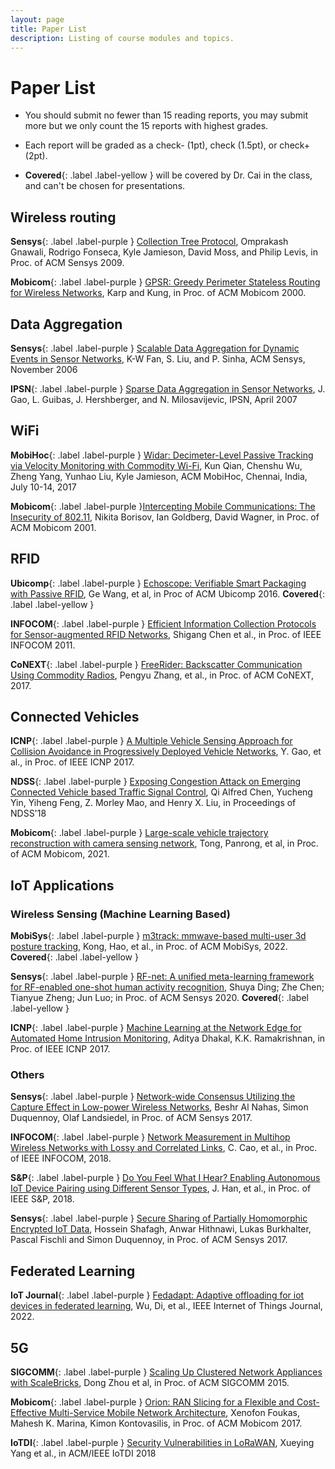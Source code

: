 ```yaml
---
layout: page
title: Paper List
description: Listing of course modules and topics.
---
```


# Paper List

- You should submit no fewer than 15 reading reports, you may submit more but we only count the 15 reports with highest grades. 

- Each report will be graded as a check- (1pt), check (1.5pt), or check+ (2pt).

- **Covered**{: .label .label-yellow } will be covered by Dr. Cai in the class, and can't be chosen for presentations. 



## Wireless routing 

**Sensys**{: .label .label-purple } [Collection Tree Protocol](https://drive.google.com/file/d/1lE4w6TdNJOU7_-0ZMznsa47vE2zaN5sx/view?usp=sharing), Omprakash Gnawali, Rodrigo Fonseca, Kyle Jamieson, David Moss, and Philip Levis, in Proc. of ACM Sensys 2009.

**Mobicom**{: .label .label-purple }  [GPSR: Greedy Perimeter Stateless Routing for Wireless Networks](https://drive.google.com/file/d/139YQJ6YxIn_dDxdhYczZ3-DZm_gqhsoW/view?usp=sharing), Karp and Kung, in Proc. of ACM Mobicom 2000.

 

## Data Aggregation  

**Sensys**{: .label .label-purple } [Scalable Data Aggregation for Dynamic Events in Sensor Networks](https://drive.google.com/file/d/1ZhH-5I9IsiX5wJl6MjOyuMRAUMGuD0iw/view?usp=sharing), K-W Fan, S. Liu, and P. Sinha, ACM Sensys, November 2006

**IPSN**{: .label .label-purple } [Sparse Data Aggregation in Sensor Networks](https://drive.google.com/file/d/114F6QUKstoG6W5eXzqs_YrWYKQE1FOL-/view?usp=sharing), J. Gao, L. Guibas, J. Hershberger, and N. Milosavijevic, IPSN, April 2007

 

## WiFi

**MobiHoc**{: .label .label-purple } [Widar: Decimeter-Level Passive Tracking via Velocity Monitoring with Commodity Wi-Fi](https://drive.google.com/file/d/1pCOGpqtsajq-1Pv4WXFqe2dCgCgq6H2V/view?usp=sharing), Kun Qian, Chenshu Wu, Zheng Yang, Yunhao Liu, Kyle Jamieson, ACM MobiHoc, Chennai, India, July 10-14, 2017

**Mobicom**{: .label .label-purple }[Intercepting Mobile Communications: The Insecurity of 802.11](https://drive.google.com/file/d/19LpXAhdIDWHFyGJtq7q5gx1brXcfFgj_/view?usp=sharing), Nikita Borisov, Ian Goldberg, David Wagner, in Proc. of ACM Mobicom 2001. 



## RFID

**Ubicomp**{: .label .label-purple } [Echoscope: Verifiable Smart Packaging with Passive RFID](https://drive.google.com/file/d/1zeQ8Eo7w4OpRLlOmoDawe37ZkLGztws5/view?usp=sharing), Ge Wang, et al, in Proc of ACM Ubicomp 2016. **Covered**{: .label .label-yellow }

**INFOCOM**{: .label .label-purple } [Efficient Information Collection Protocols for Sensor-augmented RFID Networks](https://drive.google.com/file/d/1b0VTHx9HzKa9y4T12-xk5lTZwvyVBwAb/view?usp=sharing), Shigang Chen et al., in Proc. of IEEE INFOCOM 2011. 

**CoNEXT**{: .label .label-purple } [FreeRider: Backscatter Communication Using Commodity Radios](https://dl.acm.org/doi/10.1145/3143361.3143374), Pengyu Zhang, et al., in Proc. of ACM CoNEXT, 2017.




## Connected Vehicles

**ICNP**{: .label .label-purple } [A Multiple Vehicle Sensing Approach for Collision Avoidance in Progressively Deployed Vehicle Networks](https://drive.google.com/file/d/1_Vhmt5BFJxw_9hncXO3RVIzQiM4RAzH3/view?usp=sharing), Y. Gao, et al., in Proc. of IEEE ICNP 2017. 

**NDSS**{: .label .label-purple } [Exposing Congestion Attack on Emerging Connected Vehicle based Traffic Signal Control](https://drive.google.com/file/d/1bBT9lT6nzR6eiec9L62TIIQ4rtOCkM15/view?usp=sharing), Qi Alfred Chen, Yucheng Yin, Yiheng Feng, Z. Morley Mao, and Henry X. Liu, in Proceedings of NDSS'18

**Mobicom**{: .label .label-purple } [Large-scale vehicle trajectory reconstruction with camera sensing network](https://dl.acm.org/doi/pdf/10.1145/3447993.3448617), Tong, Panrong, et al, in Proc. of ACM Mobicom, 2021.




## IoT Applications

### Wireless Sensing (Machine Learning Based)

**MobiSys**{: .label .label-purple } [m3track: mmwave-based multi-user 3d posture tracking](https://dl.acm.org/doi/pdf/10.1145/3498361.3538926), Kong, Hao, et al., in Proc. of ACM MobiSys, 2022. **Covered**{: .label .label-yellow }

**Sensys**{: .label .label-purple } [RF-net: A unified meta-learning framework for RF-enabled one-shot human activity recognition](https://dl.acm.org/doi/pdf/10.1145/3384419.3430735), Shuya Ding; Zhe Chen; Tianyue Zheng; Jun Luo; in Proc. of ACM Sensys 2020. **Covered**{: .label .label-yellow }

**ICNP**{: .label .label-purple } [Machine Learning at the Network Edge for Automated Home Intrusion Monitoring](https://drive.google.com/file/d/1USCMvk6E4FiRpkcFWAHAv6N0fqthrAsI/view?usp=sharing), Aditya Dhakal, K.K. Ramakrishnan, in Proc. of IEEE ICNP 2017. 

### Others

**Sensys**{: .label .label-purple } [Network-wide Consensus Utilizing the Capture Effect in Low-power Wireless Networks](https://drive.google.com/file/d/1amSaLtoyBRFr2D_ak9H2ckGPXtQ9C1Gp/view?usp=sharing), Beshr Al Nahas, Simon Duquennoy, Olaf Landsiedel, in Proc. of ACM Sensys 2017. 

**INFOCOM**{: .label .label-purple } [Network Measurement in Multihop Wireless Networks with Lossy and Correlated Links](https://drive.google.com/file/d/1HKD3HeT0CnQd6pIhmS71RFNxjxRAfBKr/view?usp=sharing), C. Cao, et al., in Proc. of IEEE INFOCOM, 2018.

**S&P**{: .label .label-purple } [Do You Feel What I Hear? Enabling Autonomous IoT Device Pairing using Different Sensor Types](https://drive.google.com/file/d/1e2dvjO-2oiW-spTknJOkkew2oDkjGu-8/view?usp=sharing), J. Han, et al., in Proc. of IEEE S&P, 2018.

**Sensys**{: .label .label-purple } [Secure Sharing of Partially Homomorphic Encrypted IoT Data](https://drive.google.com/file/d/1hIvwbzARVqKsUgBLP0tZNbRrXhZ69iQH/view?usp=sharing), Hossein Shafagh, Anwar Hithnawi, Lukas Burkhalter, Pascal Fischli and Simon Duquennoy,  in Proc. of ACM Sensys 2017. 



## Federated Learning 

**IoT Journal**{: .label .label-purple } [Fedadapt: Adaptive offloading for iot devices in federated learning](https://ieeexplore.ieee.org/abstract/document/9778210?casa_token=ZCX7-HS6wWUAAAAA:sZ_VrV4oJPGtyXSL6_g2S5znhMkaXZrR4WPOmfkUyazWM-GU1R7Nga5n7BrTokmdFFwmjpZn), Wu, Di, et al., IEEE Internet of Things Journal, 2022.



## 5G

**SIGCOMM**{: .label .label-purple } [Scaling Up Clustered Network Appliances with ScaleBricks](https://drive.google.com/file/d/1q6NsKt1iaOqyxomuVENsZK_UUka5F52b/view?usp=sharing), Dong Zhou et al, in  Proc. of ACM SIGCOMM 2015. 

**Mobicom**{: .label .label-purple } [Orion: RAN Slicing for a Flexible and Cost-Effective Multi-Service Mobile Network Architecture](https://drive.google.com/file/d/19Eplxk3UF7W9lS40yX7ke5wpOa6E0VUG/view?usp=sharing), Xenofon Foukas, Mahesh K. Marina, Kimon Kontovasilis, in Proc. of ACM Mobicom 2017. 

**IoTDI**{: .label .label-purple } [Security Vulnerabilities in LoRaWAN](https://drive.google.com/file/d/1GI0Wsg8RO7HrpW4084WgyjKpWJm04-fo/view?usp=sharing), Xueying Yang et al., in ACM/IEEE IoTDI 2018

